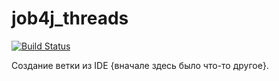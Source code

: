 # job4j_threads

[![Build Status](https://travis-ci.org/SHTILL/job4j_threads.svg?branch=main)](https://travis-ci.org/SHTILL/job4j_threads)

Создание ветки из IDE {вначале здесь было что-то другое}.
